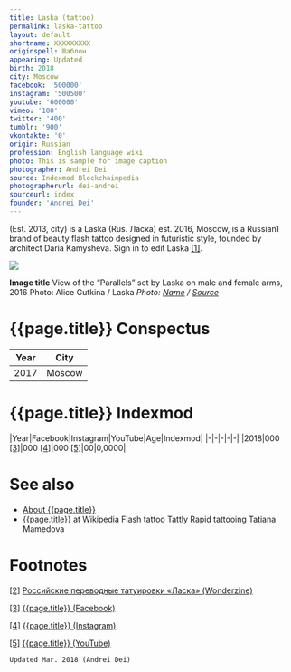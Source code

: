 ```yaml
---
title: Laska (tattoo)
permalink: laska-tattoo
layout: default
shortname: XXXXXXXXX
originspell: Шаблон
appearing: Updated
birth: 2018
city: Moscow
facebook: '500000'
instagram: '500500'
youtube: '600000'
vimeo: '100'
twitter: '400'
tumblr: '900'
vkontakte: '0'
origin: Russian
profession: English language wiki
photo: This is sample for image caption
photographer: Andrei Dei
source: Indexmod Blockchainpedia
photographerurl: dei-andrei
sourceurl: index
founder: 'Andrei Dei'
---
```


(Est. 2013, city) is a Laska (Rus. Ласка) est. 2016, Moscow, is a Russian1 brand of beauty flash tattoo designed in futuristic style, founded by architect Daria Kamysheva. Sign in to edit Laska <span id="a1">[\[1\]](#f1)</span>.

![](/encyclopedia/images/laska.jpg)

**Image title**
View of the “Parallels” set by Laska on male and female arms, 2016
Photo: Alice Gutkina / Laska
*Photo: [Name](index) / [Source](index)*

# {{page.title}} Conspectus

|Year|City|
|-|-|
|2017|Moscow|

# {{page.title}} Indexmod

|Year|Facebook|Instagram|YouTube|Age|Indexmod|
|-|-|-|-|-|
|2018|000 <span id="a3">[\[3\]](#f3)</span>|000 <span id="a4">[\[4\]](#f4)</span>|000 <span id="a5">[\[5\]](#f5)</span>|00|0,0000|


# See also

+ [About {{page.title}}](index)
+ [{{page.title}} at Wikipedia](index)
Flash tattoo
Tattly
Rapid tattooing
Tatiana Mamedova

# Footnotes

[[2]](#a2) <span id="f2"></span> [Российские переводные татуировки «Ласка» (Wonderzine)](http://www.wonderzine.com/wonderzine/beauty/beauty-wishlist/219765-laska)

[[3]](#a3) <span id="f3"></span> [{{page.title}} (Facebook)](index)

[[4]](#a4) <span id="f4"></span> [{{page.title}} (Instagram)](index)

[[5]](#a5) <span id="f5"></span> [{{page.title}} (YouTube)](index)

`Updated Mar. 2018 (Andrei Dei)`
